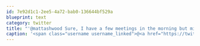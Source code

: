 ```yaml
---
id: 7e92d1c1-2ee5-4a72-bab0-136644bf529a
blueprint: text
category: twitter
title: "'@mattashwood Sure, I have a few meetings in the morning but might be up for a BeanScene in the afternoon."
caption: '<span class="username username_linked">@<a href="https://twitter.com/mattashwood" title="Matt Ashwood">mattashwood</a></span> Sure, I have a few meetings in the morning but might be up for a BeanScene in the afternoon.'
---
```

